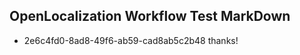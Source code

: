 ## OpenLocalization Workflow Test MarkDown
* 2e6c4fd0-8ad8-49f6-ab59-cad8ab5c2b48 thanks!

<!--HONumber=Aug16_HO4-->


